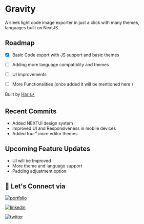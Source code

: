 
# Gravity

A sleek light code image exporter in just a click with many themes, languages built on NextJS.




## Roadmap

- [x] Basic Code export with JS support and basic themes

- [ ] Adding more language compatiblity and themes 

- [ ] UI Improvements

- [ ] More Functionalities (once added it will be mentioned here )

Built by [Haris⚡]('https://www.haris.one')
## Recent Commits

- Added NEXTUI design system
- Improved UI and Responsiveness in mobile devices
- Added four⁴ more editor themes

## Upcoming  Feature Updates

- UI will be Improved
- More theme and language support
- Padding adjustment option


## 🔗 Let's Connect via
[![portfolio](https://img.shields.io/badge/my_portfolio-000?style=for-the-badge&logo=ko-fi&logoColor=white)](https://haris.one/)

[![linkedin](https://img.shields.io/badge/linkedin-0A66C2?style=for-the-badge&logo=linkedin&logoColor=white)](https://www.linkedin.com/in/haris-kumar-chennai/)

[![twitter](https://img.shields.io/badge/twitter-1DA1F2?style=for-the-badge&logo=twitter&logoColor=white)](https://twitter.com/haris_eth)

